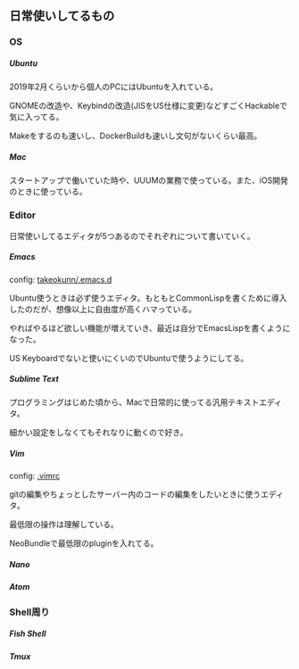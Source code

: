 ## 日常使いしてるもの

### OS

##### Ubuntu

2019年2月くらいから個人のPCにはUbuntuを入れている。

GNOMEの改造や、Keybindの改造(JISをUS仕様に変更)などすごくHackableで気に入ってる。

Makeをするのも速いし、DockerBuildも速いし文句がないくらい最高。

##### Mac

スタートアップで働いていた時や、UUUMの業務で使っている。また、iOS開発のときに使っている。

### Editor

日常使いしてるエディタが5つあるのでそれぞれについて書いていく。

##### Emacs

config: [takeokunn/.emacs.d](https://github.com/takeokunn/.emacs.d)

Ubuntu使うときは必ず使うエディタ。もともとCommonLispを書くために導入したのだが、想像以上に自由度が高くハマっている。

やればやるほど欲しい機能が増えていき、最近は自分でEmacsLispを書くようになった。

US Keyboardでないと使いにくいのでUbuntuで使うようにしてる。

##### Sublime Text

プログラミングはじめた頃から、Macで日常的に使ってる汎用テキストエディタ。

細かい設定をしなくてもそれなりに動くので好き。

##### Vim

config: [.vimrc](https://github.com/takeokunn/dotfiles/blob/master/modules/vim/dot.vimrc)

gitの編集やちょっとしたサーバー内のコードの編集をしたいときに使うエディタ。

最低限の操作は理解している。

NeoBundleで最低限のpluginを入れてる。

##### Nano



##### Atom

### Shell周り

##### Fish Shell

##### Tmux
